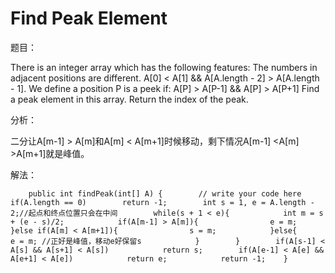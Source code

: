 # Find Peak Element

题目：

There is an integer array which has the following features: The numbers in adjacent positions are different. A\[0\] &lt; A\[1\] && A\[A.length - 2\] &gt; A\[A.length - 1\]. We define a position P is a peek if: A\[P\] &gt; A\[P-1\] && A\[P\] &gt; A\[P+1\] Find a peak element in this array. Return the index of the peak.

分析：

二分让A\[m-1\] &gt; A\[m\]和A\[m\] &lt; A\[m+1\]时候移动，剩下情况A\[m-1\] &lt;A\[m\] &gt;A\[m+1\]就是峰值。

解法：

```text
    public int findPeak(int[] A) {        // write your code here        if(A.length == 0)        return -1;        int s = 1, e = A.length - 2;//起点和终点位置只会在中间        while(s + 1 < e){            int m = s + (e - s)/2;            if(A[m-1] > A[m]){                e = m;            }else if(A[m] < A[m+1]){                s = m;            }else{                e = m; //正好是峰值，移动e好保留s            }        }        if(A[s-1] < A[s] && A[s+1] < A[s])            return s;        if(A[e-1] < A[e] && A[e+1] < A[e])            return e;            return -1;    }
```

